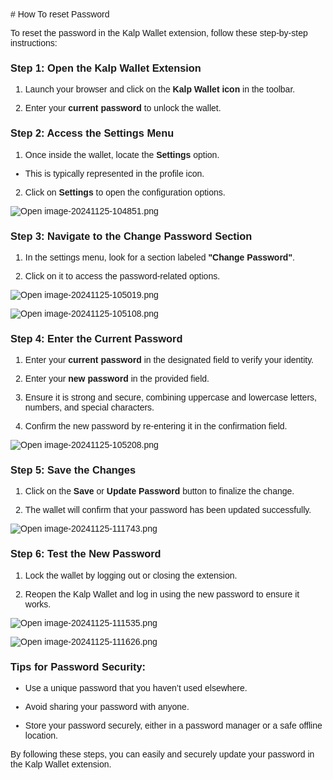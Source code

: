 <style>  body { font-family: "Source Sans 3", sans-serif!important; }</style>
<link href="https://fonts.googleapis.com/css2?family=Source+Sans+3:ital,wght@0,200..900;1,200..900&display=swap" rel="stylesheet">    
<link rel="stylesheet" href="https://fonts.googleapis.com/icon?family=Material+Icons">
# How To reset Password

To reset the password in the Kalp Wallet extension, follow these step-by-step instructions:

### **Step 1: Open the Kalp Wallet Extension**

1.  Launch your browser and click on the **Kalp Wallet icon** in the toolbar.
    
2.  Enter your **current password** to unlock the wallet.
    

### **Step 2: Access the Settings Menu**

1.  Once inside the wallet, locate the **Settings** option.
    

-   This is typically represented in the profile icon.
    

2.  Click on **Settings** to open the configuration options.
    

![Open image-20241125-104851.png](https://docs-images-kalp-studio.s3.ap-south-1.amazonaws.com/Extension+Images/How+to+change+password/I1.png)


### **Step 3: Navigate to the Change Password Section**

1.  In the settings menu, look for a section labeled **"Change Password"**.
    
2.  Click on it to access the password-related options.
    

![Open image-20241125-105019.png](https://docs-images-kalp-studio.s3.ap-south-1.amazonaws.com/Extension+Images/How+to+change+password/I2.png)


![Open image-20241125-105108.png](https://docs-images-kalp-studio.s3.ap-south-1.amazonaws.com/Extension+Images/How+to+change+password/I3.png)


### **Step 4: Enter the Current Password**

1.  Enter your **current password** in the designated field to verify your identity.
    
2.  Enter your **new password** in the provided field.
    
3.  Ensure it is strong and secure, combining uppercase and lowercase letters, numbers, and special characters.
    
4.  Confirm the new password by re-entering it in the confirmation field.
    

![Open image-20241125-105208.png](https://docs-images-kalp-studio.s3.ap-south-1.amazonaws.com/Extension+Images/How+to+change+password/I4.png)

### **Step 5: Save the Changes**

1.  Click on the **Save** or **Update Password** button to finalize the change.
    
2.  The wallet will confirm that your password has been updated successfully.
    

![Open image-20241125-111743.png](https://docs-images-kalp-studio.s3.ap-south-1.amazonaws.com/Extension+Images/How+to+change+password/I5.png)


### **Step 6: Test the New Password**

1.  Lock the wallet by logging out or closing the extension.
    
2.  Reopen the Kalp Wallet and log in using the new password to ensure it works.
    

![Open image-20241125-111535.png](https://docs-images-kalp-studio.s3.ap-south-1.amazonaws.com/Extension+Images/How+to+change+password/I6.png)


![Open image-20241125-111626.png](https://docs-images-kalp-studio.s3.ap-south-1.amazonaws.com/Extension+Images/How+to+change+password/I7.png)


### **Tips for Password Security:**

-   Use a unique password that you haven’t used elsewhere.
    
-   Avoid sharing your password with anyone.
    
-   Store your password securely, either in a password manager or a safe offline location.
    

By following these steps, you can easily and securely update your password in the Kalp Wallet extension.
